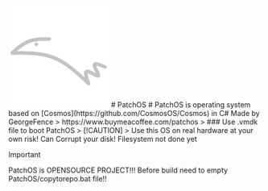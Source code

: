 <img src="Other/logo.png" style="width:200px">
# PatchOS #
PatchOS is operating system based on [Cosmos](https://github.com/CosmosOS/Cosmos) in C# Made by GeorgeFence
> https://www.buymeacoffee.com/patchos
>
### Use .vmdk file to boot PatchOS
> [!CAUTION]
> Use this OS on real hardware at your own risk! Can Corrupt your disk! Filesystem not done yet

> [!IMPORTANT]
> PatchOS is OPENSOURCE PROJECT!!! Before build need to empty PatchOS/copytorepo.bat file!!
    
